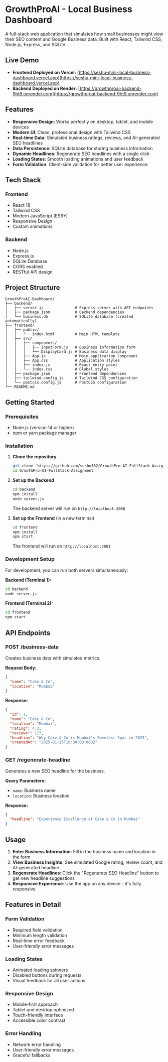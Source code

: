# GrowthProAI - Local Business Dashboard

A full-stack web application that simulates how small businesses might view their SEO content and Google Business data. Built with React, Tailwind CSS, Node.js, Express, and SQLite.

## Live Demo

- **Frontend Deployed on Vercel:** [https://seshu-mini-local-business-dashboard.vercel.app](https://seshu-mini-local-business-dashboard.vercel.app)
- **Backend Deployed on Render:** [https://growthproai-backend-9ht9.onrender.com](https://growthproai-backend-9ht9.onrender.com)


## Features

-  **Responsive Design**: Works perfectly on desktop, tablet, and mobile devices
-  **Modern UI**: Clean, professional design with Tailwind CSS
-  **Real-time Data**: Simulated business ratings, reviews, and AI-generated SEO headlines
-  **Data Persistence**: SQLite database for storing business information
-  **Dynamic Headlines**: Regenerate SEO headlines with a single click
-  **Loading States**: Smooth loading animations and user feedback
-  **Form Validation**: Client-side validation for better user experience

## Tech Stack

### Frontend
- React 18
- Tailwind CSS
- Modern JavaScript (ES6+)
- Responsive Design
- Custom animations

### Backend
- Node.js
- Express.js
- SQLite Database
- CORS enabled
- RESTful API design

## Project Structure

```
GrowthProAI-Dashboard/
├── backend/
│   ├── server.js              # Express server with API endpoints
│   ├── package.json           # Backend dependencies
│   └── business.db            # SQLite database (created automatically)
├── frontend/
│   ├── public/
│   │   └── index.html         # Main HTML template
│   ├── src/
│   │   ├── components/
│   │   │   ├── InputForm.js   # Business information form
│   │   │   └── DisplayCard.js # Business data display
│   │   ├── App.js             # Main application component
│   │   ├── App.css            # Application styles
│   │   ├── index.js           # React entry point
│   │   └── index.css          # Global styles
│   ├── package.json           # Frontend dependencies
│   ├── tailwind.config.js     # Tailwind CSS configuration
│   └── postcss.config.js      # PostCSS configuration
└── README.md
```

## Getting Started

### Prerequisites
- Node.js (version 14 or higher)
- npm or yarn package manager

### Installation

1. **Clone the repository**
   ```bash
   git clone `https://github.com/seshu362/GrowthPro-AI-FullStack-Assignment.git`
   cd GrowthPro-AI-FullStack-Assignment
   ```

2. **Set up the Backend**
   ```bash
   cd backend
   npm install
   node server.js
   ```
   The backend server will run on `http://localhost:3000`

3. **Set up the Frontend** (in a new terminal)
   ```bash
   cd frontend
   npm install
   npm start
   ```
   The frontend will run on `http://localhost:3001`

### Development Setup

For development, you can run both servers simultaneously:

**Backend (Terminal 1):**
```bash
cd backend
node server.js
```

**Frontend (Terminal 2):**
```bash
cd frontend
npm start
```

## API Endpoints

### POST /business-data
Creates business data with simulated metrics.

**Request Body:**
```json
{
  "name": "Cake & Co",
  "location": "Mumbai"
}
```

**Response:**
```json
{
  "id": 1,
  "name": "Cake & Co",
  "location": "Mumbai",
  "rating": 4.3,
  "reviews": 127,
  "headline": "Why Cake & Co is Mumbai's Sweetest Spot in 2025",
  "createdAt": "2025-01-15T10:30:00.000Z"
}
```

### GET /regenerate-headline
Generates a new SEO headline for the business.

**Query Parameters:**
- `name`: Business name
- `location`: Business location

**Response:**
```json
{
  "headline": "Experience Excellence at Cake & Co in Mumbai"
}
```

## Usage

1. **Enter Business Information**: Fill in the business name and location in the form
2. **View Business Insights**: See simulated Google rating, review count, and AI-generated headline
3. **Regenerate Headlines**: Click the "Regenerate SEO Headline" button to get new headline suggestions
4. **Responsive Experience**: Use the app on any device - it's fully responsive

## Features in Detail

### Form Validation
- Required field validation
- Minimum length validation
- Real-time error feedback
- User-friendly error messages

### Loading States
- Animated loading spinners
- Disabled buttons during requests
- Visual feedback for all user actions

### Responsive Design
- Mobile-first approach
- Tablet and desktop optimized
- Touch-friendly interface
- Accessible color contrast

### Error Handling
- Network error handling
- User-friendly error messages
- Graceful fallbacks

